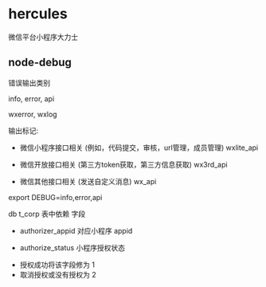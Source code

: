 # hercules
微信平台小程序大力士


## node-debug 

错误输出类别

info, error, api

wxerror, wxlog

输出标记:

* 微信小程序接口相关 (例如，代码提交，审核，url管理，成员管理)
  wxlite_api

* 微信开放接口相关 (第三方token获取，第三方信息获取)
  wx3rd_api

* 微信其他接口相关 (发送自定义消息)
  wx_api

export DEBUG=info,error,api

db t_corp 表中依赖 字段

- authorizer_appid 对应小程序 appid

- authorize_status 小程序授权状态
 * 授权成功将该字段修为 1 
 * 取消授权或没有授权为 2


